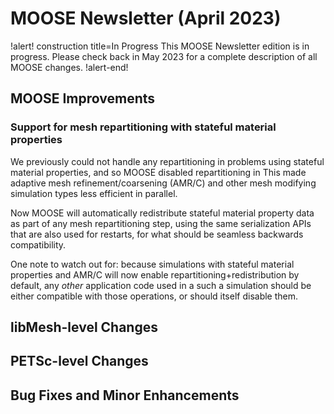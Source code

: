 # MOOSE Newsletter (April 2023)

!alert! construction title=In Progress
This MOOSE Newsletter edition is in progress. Please check back in May 2023
for a complete description of all MOOSE changes.
!alert-end!

## MOOSE Improvements

### Support for mesh repartitioning with stateful material properties

We previously could not handle any repartitioning in problems using
stateful material properties, and so MOOSE disabled repartitioning in
This made adaptive mesh refinement/coarsening (AMR/C) and other mesh
modifying simulation types less efficient in parallel.

Now MOOSE will automatically redistribute stateful material property
data as part of any mesh repartitioning step, using the same
serialization APIs that are also used for restarts, for what should be
seamless backwards compatibility.

One note to watch out for: because simulations with stateful material
properties and AMR/C will now enable repartitioning+redistribution by
default, any *other* application code used in a such a simulation
should be either compatible with those operations, or should itself
disable them.

## libMesh-level Changes

## PETSc-level Changes

## Bug Fixes and Minor Enhancements
